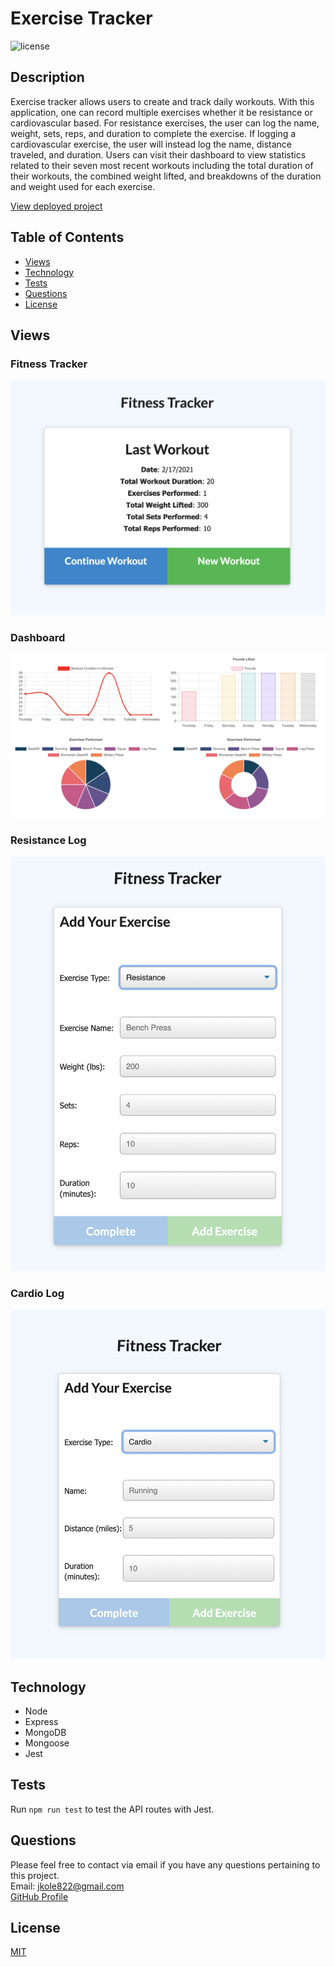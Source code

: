 # Exercise Tracker

![license](https://img.shields.io/static/v1?label=license&message=MIT&color=green&style=for-the-badge)

## Description

Exercise tracker allows users to create and track daily workouts. With this application, one can record multiple exercises whether it be resistance or cardiovascular based. For resistance exercises, the user can log the name, weight, sets, reps, and duration to complete the exercise. If logging a cardiovascular exercise, the user will instead log the name, distance traveled, and duration. Users can visit their dashboard to view statistics related to their seven most recent workouts including the total duration of their workouts, the combined weight lifted, and breakdowns of the duration and weight used for each exercise.

[View deployed project](https://jkg-exercise-tracker.herokuapp.com/)

## Table of Contents

- [Views](#views)
- [Technology](#technology)
- [Tests](#tests)
- [Questions](#questions)
- [License](#license)

## Views

### Fitness Tracker

![Fitness Tracker Landing Page](public/images/landing.png)

### Dashboard

![Dashboard View Statistics](public/images/stats.png)

### Resistance Log

![Resistance Log](public/images/resistance-log.png)

### Cardio Log

![Cardio Log](public/images/cardio-log.png)

## Technology

- Node
- Express
- MongoDB
- Mongoose
- Jest

## Tests

Run `npm run test` to test the API routes with Jest.

## Questions

Please feel free to contact via email if you have any questions pertaining to this project.  
Email: jkole822@gmail.com  
[GitHub Profile](https://github.com/jkole822)

## License

[MIT](https://choosealicense.com/licenses/mit)
